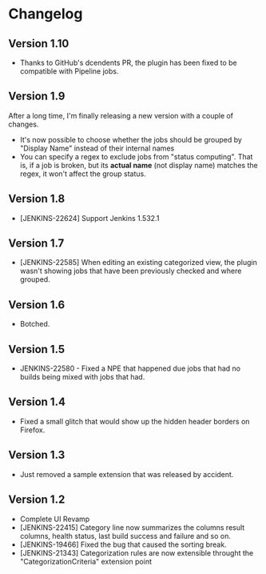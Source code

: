 # Changelog

## Version 1.10

- Thanks to GitHub's dcendents PR, the plugin has been fixed to be compatible with Pipeline jobs.

## Version 1.9

After a long time, I'm finally releasing a new version with a couple of changes.

- It's now possible to choose whether the jobs should be grouped by "Display Name" instead of their internal names
- You can specify a regex to exclude jobs from "status computing". That is, if a job is broken, but its **actual name** (not display name) matches the regex, it won't affect the group status.

## Version 1.8

- \[JENKINS-22624\] Support Jenkins 1.532.1

## Version 1.7

- \[JENKINS-22585\] When editing an existing categorized view, the plugin wasn't showing jobs that have been previously checked and where grouped.

## Version 1.6

- Botched.

## Version 1.5

- JENKINS-22580 - Fixed a NPE that happened due jobs that had no builds being mixed with jobs that had.

## Version 1.4

- Fixed a small glitch that would show up the hidden header borders on Firefox.

## Version 1.3

- Just removed a sample extension that was released by accident.

## Version 1.2

- Complete UI Revamp
- \[JENKINS-22415\] Category line now summarizes the columns result columns, health status, last build success and failure and so on.
- \[JENKINS-19466\] Fixed the bug that caused the sorting break.
- \[JENKINS-21343\] Categorization rules are now extensible throught the "CategorizationCriteria" extension point
